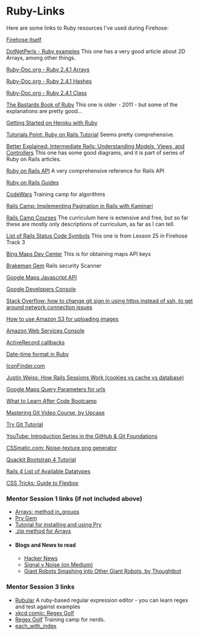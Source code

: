 # Ruby-Links
Here are some links to Ruby resources I've used during Firehose:

<a href="http://www.thefirehoseproject.com/">Firehose itself</a>

<a href="https://www.dotnetperls.com/s#ruby~top!">DotNetPerls - Ruby examples</a>
This one has a very good article about 2D Arrays, among other things.

<a href="http://ruby-doc.org/core-2.4.1/Array.html">Ruby-Doc.org - Ruby 2.4.1 Arrays</a>

<a href="http://ruby-doc.org/core-2.4.1/Hash.html">Ruby-Doc.org - Ruby 2.4.1 Hashes</a>

<a href="https://ruby-doc.org/core-2.4.1/Class.html">Ruby-Doc.org - Ruby 2.4.1 Class</a>

<a href="http://ruby.bastardsbook.com/toc/">The Bastards Book of Ruby</a>
This one is older - 2011 - but some of the explanations are pretty good...

<a href="https://devcenter.heroku.com/articles/getting-started-with-ruby#introduction">Getting Started on Heroku with Ruby</a>

<a href="https://www.tutorialspoint.com/ruby-on-rails/index.htm">Tutorials Point: Ruby on Rails Tutorial</a>
Seems pretty comprehensive.

<a href="https://betterexplained.com/articles/intermediate-rails-understanding-models-views-and-controllers/">Better Explained: Intermediate Rails: Understanding Models, Views, and Controllers</a>
This one has some good diagrams, and it is part of series of Ruby on Rails articles.

<a href="http://api.rubyonrails.org/">Ruby on Rails API</a>
A very comprehensive reference for Rails API

<a href="http://guides.rubyonrails.org/">Ruby on Rails Guides</a>

<a href="https://www.codewars.com/">CodeWars</a>
Training camp for algorithms

<a href="https://rails.devcamp.com/professional-rails-development-course/ui-ux-integration/implementing-pagination-rails-kaminari">Rails Camp: Implementing Pagination in Rails with Kaminari</a>

<a href="https://rails.devcamp.com/courses">Rails Camp Courses</a>
The curriculum here is extensive and free, but so far these are mostly only descriptions of curriculum, as far as I can tell.

<a href="http://billpatrianakos.me/blog/2013/10/13/list-of-rails-status-code-symbols/">List of Rails Status Code Symbols</a>
This one is from Lesson 25 in Firehose Track 3

<a href="https://www.bingmapsportal.com/">Bing Maps Dev Center</a>
This is for obtaining maps API keys

<a href="http://brakemanscanner.org/">Brakeman Gem</a>
Rails security Scanner

<a href="https://developers.google.com/maps/documentation/javascript/examples/">Google Maps Javascript API</a>

<a href="https://console.developers.google.com/flows/enableapi?apiid=maps_backend,geocoding_backend,directions_backend,distance_matrix_backend,elevation_backend&keyType=CLIENT_SIDE&reusekey=true&pli=1">Google Developers Console</a>

<a href="http://stackoverflow.com/questions/15589682/ssh-connect-to-host-github-com-port-22-connection-timed-out">Stack Overflow: how to change git sign in using https instead of ssh, to get around network connection issues</a>

<a href="http://blog.thefirehoseproject.com/posts/switching-carrierwave-to-use-s3-with-heroku-and-localhost/">How to use Amazon S3 for uploading images</a>

<a href="https://console.aws.amazon.com">Amazon Web Services Console</a>

<a href="http://api.rubyonrails.org/classes/ActiveRecord/Callbacks.html">ActiveRecord callbacks</a>

<a href="https://dzone.com/articles/date-time-format-ruby">Date-time format in Ruby</a>

<a href="https://www.iconfinder.com/">IconFinder.com</a>

<a href="http://www.justinweiss.com/articles/how-rails-sessions-work/">Justin Weiss: How Rails Sessions Work (cookies vs cache vs database)</a>

<a href="http://stackoverflow.com/questions/11354211/google-maps-query-parameter-clarification">Google Maps Query Parameters for urls</a>

<a href="http://www.zagaja.com/2017/05/what-to-learn-after-code-bootcamp/">What to Learn After Code Bootcamp</a>

<a href="https://thoughtbot.com/upcase/mastering-git">Mastering Git Video Course, by Upcase</a>

<a href="https://try.github.io/levels/1/challenges/1">Try Git Tutorial</a>

<a href="https://www.youtube.com/watch?v=FyfwLX4HAxM&list=PLg7s6cbtAD15G8lNyoaYDuKZSKyJrgwB-">YouTube: Introduction Series in the GitHub & Git Foundations</a>

<a href="http://www.cssmatic.com/noise-texture">CSSmatic.com: Noise-texture png generator</a>

<a href="https://www.quackit.com/bootstrap/bootstrap_4/tutorial/">Quackit Bootstrap 4 Tutorial</a>

<a href="http://stackoverflow.com/questions/17918117/rails-4-list-of-available-datatypes">Rails 4 List of Available Datatypes</a>

<a href="https://css-tricks.com/snippets/css/a-guide-to-flexbox/">CSS Tricks: Guide to Flexbox</a>

<h3>Mentor Session 1 links (if not included above)</h3>
<ul>
  <li>
    <a href="http://api.rubyonrails.org/v4.2/classes/Array.html#method-i-in_groups">Arrays: method in_groups</a>
  </li>
  <li>
    <a href="https://github.com/pry/pry">Pry Gem</a>
  </li>
  <li>
  <a href="http://pryrepl.org/">Tutorial for installing and using Pry</a>
  </li>
  <li>
    <a href="https://apidock.com/ruby/Array/zip">.zip method for Arrays</a>
  </li>
  <li><h4>Blogs and News to read</h4>
    <ul>
      <li>
        <a href="https://news.ycombinator.com/">Hacker News</a>
      </li>
      <li>
        <a href="https://m.signalvnoise.com/">Signal v Noise (on Medium)</a>
      </li>
      <li>
        <a href="https://robots.thoughtbot.com/">Giant Robots Smashing into Other Giant Robots, by Thoughtbot</a>
      </li>
    </ul>
  </li>
</ul>

<h3>Mentor Session 3 links</h3>
<ul>
  <li>
    <a href="http://rubular.com/">Rubular</a>
    A ruby-based regular expression editor - you can learn regex and test against examples
  </li>
  <li>
    <a href="https://xkcd.com/1313/">xkcd comic: Regex Golf</a>
  </li>
  <li>
    <a href="https://alf.nu/RegexGolf">Regex Golf</a>
    Training camp for nerds.
  </li>
  <li>
    <a href="https://apidock.com/ruby/Enumerator/each_with_index">each_with_index</a>
  </li>
</ul>

